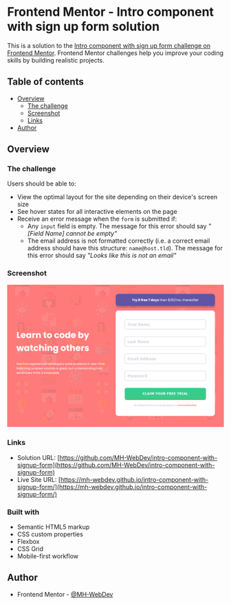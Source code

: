 # Frontend Mentor - Intro component with sign up form solution

This is a solution to the [Intro component with sign up form challenge on Frontend Mentor](https://www.frontendmentor.io/challenges/intro-component-with-signup-form-5cf91bd49edda32581d28fd1). Frontend Mentor challenges help you improve your coding skills by building realistic projects. 

## Table of contents

- [Overview](#overview)
  - [The challenge](#the-challenge)
  - [Screenshot](#screenshot)
  - [Links](#links)
- [Author](#author)


## Overview

### The challenge

Users should be able to:

- View the optimal layout for the site depending on their device's screen size
- See hover states for all interactive elements on the page
- Receive an error message when the `form` is submitted if:
  - Any `input` field is empty. The message for this error should say *"[Field Name] cannot be empty"*
  - The email address is not formatted correctly (i.e. a correct email address should have this structure: `name@host.tld`). The message for this error should say *"Looks like this is not an email"*

### Screenshot

![](./design/Screenshot.png)

### Links

- Solution URL: [https://github.com/MH-WebDev/intro-component-with-signup-form](https://github.com/MH-WebDev/intro-component-with-signup-form)
- Live Site URL: [https://mh-webdev.github.io/intro-component-with-signup-form/](https://mh-webdev.github.io/intro-component-with-signup-form/)

### Built with

- Semantic HTML5 markup
- CSS custom properties
- Flexbox
- CSS Grid
- Mobile-first workflow

## Author

- Frontend Mentor - [@MH-WebDev](https://www.frontendmentor.io/profile/MH-WebDev)


